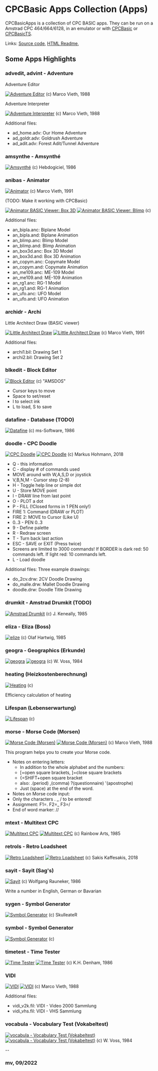 # CPCBasic Apps Collection (Apps)

CPCBasicApps is a collection of CPC BASIC apps.
They can be run on a Amstrad CPC 464/664/6128, in an emulator or with
[CPCBasic](https://benchmarko.github.io/CPCBasic/) or [CPCBasicTS](https://benchmarko.github.io/CPCBasicTS/).

Links:
[Source code](https://github.com/benchmarko/CPCBasicApps/),
[HTML Readme](https://github.com/benchmarko/CPCBasicApps/#readme),

## Some Apps Highlights

### advedit, advint - Adventure

Adventure Editor

[![Adventure Editor](./img/advedit.png)](../../dist/index.html?database=apps&example=apps/advedit) (c) Marco Vieth, 1988

Adventure Interpreter

[![Adventure Interpreter](./img/advint.png)](../../dist/index.html?database=apps&example=apps/advint) (c) Marco Vieth, 1988

Additional files:

- ad_home.adv: Our Home Adventure
- ad_goldr.adv: Goldrush Adventure
- ad_adit.adv: Forest Adit/Tunnel Adventure

### amsynthe - Amsynthé

[![Amsynthé](./img/amsynthe.png)](../../dist/index.html?database=apps&example=apps/amsynthe) (c) Hebdogiciel, 1986

### anibas - Animator

[![Animator](./img/animator.png)](../../dist/index.html?database=apps&example=apps/animator) (c) Marco Vieth, 1991

(TODO: Make it working with CPCBasic)

[![Animator BASIC Viewer: Box 3D](./img/anibas.png)](../../dist/index.html?database=apps&example=apps/anibas)
[![Animator BASIC Viewer: Blimp](./img/anibas2.png)](../../dist/index.html?database=apps&example=apps/anibas) (c)

Additional files:

- an_bipla.anc: Biplane Model
- an_bipla.and: Biplane Animation
- an_blimp.anc: Blimp Model
- an_blimp.and: Blimp Animation
- an_box3d.anc: Box 3D Model
- an_box3d.and: Box 3D Animation
- an_copym.anc: Copymate Model
- an_copym.and: Copymate Animation
- an_me109.anc: ME-109 Model
- an_me109.and: ME-109 Animation
- an_rg1.anc: RG-1 Model
- an_rg1.and: RG-1 Animation
- an_ufo.anc: UFO Model
- an_ufo.and: UFO Animation

### archidr - Archi

Little Architect Draw (BASIC viewer)

[![Little Architect Draw](./img/archidr.png)](../../dist/index.html?database=apps&example=apps/archidr)
[![Little Architect Draw](./img/archidr2.png)](../../dist/index.html?database=apps&example=apps/archidr) (c) Marco Vieth, 1991

Additional files:

- archi1.bil: Drawing Set 1
- archi2.bil: Drawing Set 2

### blkedit - Block Editor

[![Block Editor](./img/blkedit.png)](../../dist/index.html?database=apps&example=apps/blkedit) (c) "AMSDOS"

- Cursor keys to move
- Space to set/reset
- I to select ink
- L to load, S to save

### datafine - Database (TODO)

[![Datafine](./img/datafine.png)](../../dist/index.html?database=apps&example=apps/datafine) (c) ms-Software, 1986

### doodle - CPC Doodle

[![CPC Doodle](./img/doodle.png)](../../dist/index.html?database=apps&example=apps/doodle/doodle)
[![CPC Doodle](./img/doodle2.png)](../../dist/index.html?database=apps&example=apps/doodle/doodle&input=nldo_2cv%0d) (c) Markus Hohmann, 2018

- Q - this information
- C - display # of commands used
- MOVE around with W,A,S,D or joystick
- V,B,N,M - Cursor step (2-8)
- H - Toggle help line or simple dot
- U - Store MOVE point
- I - DRAW line from last point
- O - PLOT a dot
- P - FILL (!Closed forms in 1 PEN only!)
- FIRE 1: Command (DRAW or PLOT)
- FIRE 2: MOVE to Cursor (Like U)
- 0..3 - PEN 0..3
- 9 - Define palette
- R - Redraw screen
- T - Turn back last action
- ESC - SAVE or EXIT (Press twice)
- Screens are limited to 3000 commands! If BORDER is dark red: 50 commands left. If light red: 10 commands left.
- L - Load doodle

Additional files: Three example drawings:

- do_2cv.drw: 2CV Doodle Drawing
- do_malle.drw: Mallet Doodle Drawing
- doodle.drw: Doodle Title Drawing

### drumkit - Amstrad Drumkit (TODO)

[![Amstrad Drumkit](./img/drumkit.png)](../../dist/index.html?database=apps&example=apps/drumkit) (c) J. Keneally, 1985

### eliza - Eliza (Boss)

[![elize](./img/eliza.png)](../../dist/index.html?database=apps&example=apps/eliza) (c) Olaf Hartwig, 1985

### geogra - Geographics (Erkunde)

[![geogra](./img/geogra.png)](../../dist/index.html?database=apps&example=apps/geogra)
[![geogra](./img/geogra2.png)](../../dist/index.html?database=apps&example=apps/geogra) (c) W. Voss, 1984

### heating (Heizkostenberechnung)

[![Heating](./img/heating.png)](../../dist/index.html?database=apps&example=apps/heating) (c)

Efficiency calculation of heating

### Lifespan (Lebenserwartung)

[![Lifespan](./img/lifespan.png)](../../dist/index.html?database=apps&example=apps/lifespan) (c)

### morse - Morse Code (Morsen)

[![Morse Code (Morsen)](./img/morse.png)](../../dist/index.html?database=apps&example=apps/morse)
[![Morse Code (Morsen)](./img/morse2.png)](../../dist/index.html?database=apps&example=apps/morse) (c) Marco Vieth, 1988

This program helps you to create your Morse code.

- Notes on entering letters:
  - In addition to the whole alphabet and the numbers:
  - [=open square brackets, ]=close square brackets
  - {=SHIFT+open square bracket
  - also: .(period) ,(comma)  ?(questionnaire) '(apostrophe)
  - Just (space) at the end of the word.
- Notes on Morse code input:
- Only the characters . _ / to be entered!
- Assignment: F1=. F2=_ F3=/
- End of word marker: //

### mtext - Multitext CPC

[![Multitext CPC](./img/mtext.png)](../../dist/index.html?database=apps&example=apps/mtext)
[![Multitext CPC](./img/mtext2.png)](../../dist/index.html?database=apps&example=apps/mtext) (c) Rainbow Arts, 1985

### retrols - Retro Loadsheet

[![Retro Loadsheet](./img/retrols.png)](../../dist/index.html?database=apps&example=apps/retrols)
[![Retro Loadsheet](./img/retrols2.png)](../../dist/index.html?database=apps&example=apps/retrols2) (c) Sakis Kaffesakis, 2018

### sayit - Sayit (Sag's)

[![Sayit](./img/sayit.png)](../../dist/index.html?database=apps&example=apps/sayit) (c) Wolfgang Rauneker, 1986

Write a number in English, German or Bavarian

### sygen - Symbol Generator

[![Symbol Generator](./img/sygen.png)](../../dist/index.html?database=apps&example=apps/sygen) (c) SkulleateR

### symbol - Symbol Generator

[![Symbol Generator](./img/symbol.png)](../../dist/index.html?database=apps&example=apps/symbol) (c)

### timetest - Time Tester

[![Time Tester](./img/timetest.png)](../../dist/index.html?database=apps&example=apps/timetest)
[![Time Tester](./img/timetest2.png)](../../dist/index.html?database=apps&example=apps/timetest) (c) K.H. Denham, 1986

### VIDI

[![VIDI](./img/vidi.png)](../../dist/index.html?database=apps&example=apps/vidi)
[![VIDI](./img/vidi2.png)](../../dist/index.html?database=apps&example=apps/vidi) (c) Marco Vieth, 1988

Additional files:

- vidi_v2k.fil: VIDI - Video 2000 Sammlung
- vidi_vhs.fil: VIDI - VHS Sammlung

### vocabula - Vocabulary Test (Vokabeltest)

[![vocabula - Vocabulary Test (Vokabeltest)](./img/vocabula.png)](../../dist/index.html?database=apps&example=apps/vocabula)
[![vocabula - Vocabulary Test (Vokabeltest)](./img/vocabula2.png)](../../dist/index.html?database=apps&example=apps/vocabula) (c) W. Voss, 1984

--

### **mv, 09/2022**
